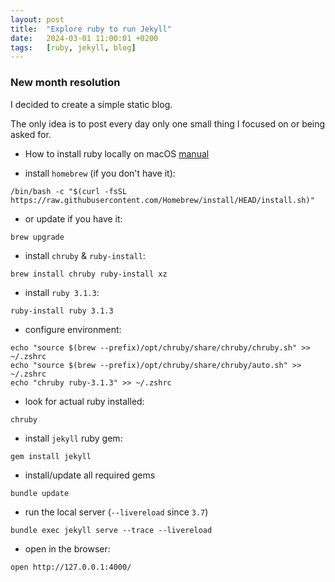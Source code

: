 ```yaml
---
layout: post
title:  "Explore ruby to run Jekyll"
date:   2024-03-01 11:00:01 +0200
tags:   [ruby, jekyll, blog]
---
```

### New month resolution

I decided to create a simple static blog. 

The only idea is to post every day only one small thing I focused on or being asked for.

- How to install ruby locally on macOS [manual](https://jekyllrb.com/docs/installation/macos/)
 
- install `homebrew` (if you don't have it):
```shell
/bin/bash -c "$(curl -fsSL https://raw.githubusercontent.com/Homebrew/install/HEAD/install.sh)"
```

- or update if you have it:
```shell
brew upgrade
```

- install `chruby` & `ruby-install`:
```shell
brew install chruby ruby-install xz
```

- install `ruby 3.1.3`:
```shell
ruby-install ruby 3.1.3
```

- configure environment:
```shell
echo "source $(brew --prefix)/opt/chruby/share/chruby/chruby.sh" >> ~/.zshrc
echo "source $(brew --prefix)/opt/chruby/share/chruby/auto.sh" >> ~/.zshrc
echo "chruby ruby-3.1.3" >> ~/.zshrc
```

- look for actual ruby installed:
```shell
chruby
```

- install `jekyll` ruby gem:
```shell
gem install jekyll
```

- install/update all required gems
```shell
bundle update
```

- run the local server (`--livereload` since `3.7`)
```shell
bundle exec jekyll serve --trace --livereload
```

- open in the browser:
```shell
open http://127.0.0.1:4000/
```
